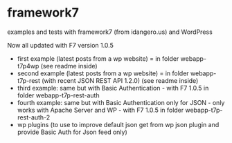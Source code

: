 # framework7
examples and tests with framework7 (from idangero.us) and WordPress

Now all updated with F7 version 1.0.5

- first example (latest posts from a wp website) = in folder webapp-t7p4wp (see readme inside)
- second example (latest posts from a wp website) = in folder webapp-t7p-rest (with recent JSON REST API 1.2.0) (see readme inside)
- third example: same but with Basic Authentication - with F7 1.0.5 in folder webapp-t7p-rest-auth
- fourth example: same but with Basic Authentication only for JSON - only works with Apache Server and WP - with F7 1.0.5 in folder webapp-t7p-rest-auth-2
- wp plugins (to use to improve default json get from wp json plugin and provide Basic Auth for Json feed only)
